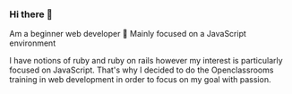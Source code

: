 ### Hi there 👋

Am a beginner web developer 🐙 Mainly focused on a JavaScript environment 

I have notions of ruby and ruby on rails however my interest is particularly focused on JavaScript.
That's why I decided to do the Openclassrooms training in web development in order to focus on my goal with passion.


